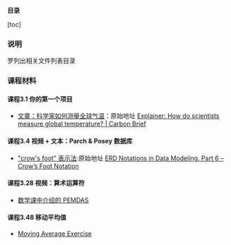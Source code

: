 **目录**

[toc]

### 说明
罗列出相关文件列表目录

### 课程材料

#### 课程3.1 你的第一个项目

* [文章：科学家如何测量全球气温](./课程材料/explainer-how-do-scientists-measure-global-temperature.pdf)：原始地址 [Explainer: How do scientists measure global temperature? | Carbon Brief](https://www.carbonbrief.org/explainer-how-do-scientists-measure-global-temperature)

#### 课程3.4 视频 + 文本：Parch & Posey 数据库

* [ "crow's foot" 表示法](./课程材料/crow-s-foot-notation.pdf):原始地址 [ERD Notations in Data Modeling. Part 6 – Crow’s Foot Notation](http://www.vertabelo.com/blog/technical-articles/crow-s-foot-notation)

#### 课程3.28 视频：算术运算符

* [数学课中介绍的 PEMDAS](http://www.purplemath.com/modules/orderops.htm)

#### 课程3.48 移动平均值
* [Moving Average Exercise](./课程材料/moving-average-exercise.csv)
